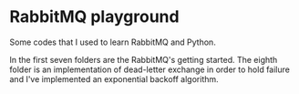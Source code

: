 # RabbitMQ playground

Some codes that I used to learn RabbitMQ and Python.

In the first seven folders are the RabbitMQ's getting started. The eighth folder is an implementation of dead-letter exchange in order to hold failure and I've implemented an exponential backoff algorithm.
